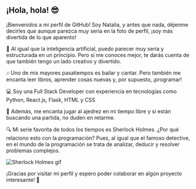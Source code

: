 ## ¡Hola, hola! 😎

¡Bienvenidos a mi perfil de GitHub! Soy Natalia, y antes que nada, déjenme decirles que aunque parezca muy seria en la foto de perfil, ¡soy más divertida de lo que aparento!

🤖 Al igual que la inteligencia artificial, puedo parecer muy seria y estructurada en un principio. Pero si me conoces mejor, te darás cuenta de que también tengo un lado creativo y divertido.

🎶 Uno de mis mayores pasatiempos es bailar y cantar. Pero también me encanta leer libros, aprender cosas nuevas y, por supuesto, ¡programar!

💻 Soy una Full Stack Developer con experiencia en tecnologías como Python, React.js, Flask, HTML y CSS

👑 Además, me encanta jugar al ajedrez en mi tiempo libre y si están buscando una partida, no duden en retarme.

🔍 Mi serie favorita de todos los tiempos es Sherlock Holmes. ¿Por qué relaciono esto con la programación? Pues, al igual que el famoso detective, en el mundo de la programación se trata de analizar, deducir y resolver problemas complejos.

![Sherlock Holmes gif](https://media.tenor.com/O1qxXe3gu2IAAAAC/sherlock-benedict-cumberbatch.gif)

¡Gracias por visitar mi perfil y espero poder colaborar en algún proyecto interesante! 🤝

